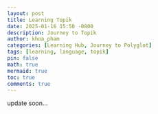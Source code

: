 ```yaml
---
layout: post
title: Learning Topik
date: 2025-01-16 15:50 -0800
description: Journey to Topik
author: khoa_pham
categories: [Learning Hub, Journey to Polyglot]
tags: [learning, language, topik]
pin: false
math: true
mermaid: true
toc: true
comments: true
---
```


update soon...